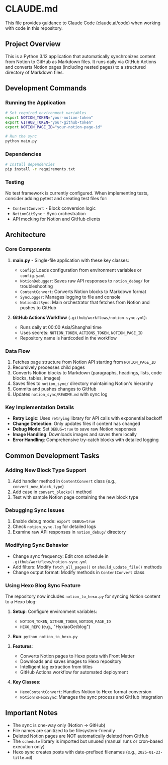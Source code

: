 # CLAUDE.md

This file provides guidance to Claude Code (claude.ai/code) when working with code in this repository.

## Project Overview

This is a Python 3.12 application that automatically synchronizes content from Notion to GitHub as Markdown files. It runs daily via GitHub Actions and converts Notion pages (including nested pages) to a structured directory of Markdown files.

## Development Commands

### Running the Application
```bash
# Set required environment variables
export NOTION_TOKEN="your-notion-token"
export GITHUB_TOKEN="your-github-token"
export NOTION_PAGE_ID="your-notion-page-id"

# Run the sync
python main.py
```

### Dependencies
```bash
# Install dependencies
pip install -r requirements.txt
```

### Testing
No test framework is currently configured. When implementing tests, consider adding pytest and creating test files for:
- `ContentConvert` - Block conversion logic
- `NotionGitSync` - Sync orchestration
- API mocking for Notion and GitHub clients

## Architecture

### Core Components

1. **main.py** - Single-file application with these key classes:
   - `Config`: Loads configuration from environment variables or `config.yaml`
   - `NotionDebugger`: Saves raw API responses to `notion_debug/` for troubleshooting
   - `ContentConvert`: Converts Notion blocks to Markdown format
   - `SyncLogger`: Manages logging to file and console
   - `NotionGitSync`: Main orchestrator that fetches from Notion and pushes to GitHub

2. **GitHub Actions Workflow** (`.github/workflows/notion-sync.yml`):
   - Runs daily at 00:00 Asia/Shanghai time
   - Uses secrets: `NOTION_TOKEN`, `ACTIONS_TOKEN`, `NOTION_PAGE_ID`
   - Repository name is hardcoded in the workflow

### Data Flow
1. Fetches page structure from Notion API starting from `NOTION_PAGE_ID`
2. Recursively processes child pages
3. Converts Notion blocks to Markdown (paragraphs, headings, lists, code blocks, tables, images)
4. Saves files to `notion_sync/` directory maintaining Notion's hierarchy
5. Commits and pushes changes to GitHub
6. Updates `notion_sync/README.md` with sync log

### Key Implementation Details

- **Retry Logic**: Uses `retrying` library for API calls with exponential backoff
- **Change Detection**: Only updates files if content has changed
- **Debug Mode**: Set `DEBUG=true` to save raw Notion responses
- **Image Handling**: Downloads images and saves them locally
- **Error Handling**: Comprehensive try-catch blocks with detailed logging

## Common Development Tasks

### Adding New Block Type Support
1. Add handler method in `ContentConvert` class (e.g., `convert_new_block_type`)
2. Add case in `convert_blocks()` method
3. Test with sample Notion page containing the new block type

### Debugging Sync Issues
1. Enable debug mode: `export DEBUG=true`
2. Check `notion_sync.log` for detailed logs
3. Examine raw API responses in `notion_debug/` directory

### Modifying Sync Behavior
- Change sync frequency: Edit cron schedule in `.github/workflows/notion-sync.yml`
- Add filters: Modify `fetch_all_pages()` or `should_update_file()` methods
- Change output format: Modify methods in `ContentConvert` class

### Using Hexo Blog Sync Feature
The repository now includes `notion_to_hexo.py` for syncing Notion content to a Hexo blog:

1. **Setup**: Configure environment variables:
   - `NOTION_TOKEN`, `GITHUB_TOKEN`, `NOTION_PAGE_ID`
   - `HEXO_REPO` (e.g., "HyxiaoGe/blog")

2. **Run**: `python notion_to_hexo.py`

3. **Features**:
   - Converts Notion pages to Hexo posts with Front Matter
   - Downloads and saves images to Hexo repository
   - Intelligent tag extraction from titles
   - GitHub Actions workflow for automated deployment

4. **Key Classes**:
   - `HexoContentConvert`: Handles Notion to Hexo format conversion
   - `NotionToHexoSync`: Manages the sync process and GitHub integration

## Important Notes

- The sync is one-way only (Notion → GitHub)
- File names are sanitized to be filesystem-friendly
- Deleted Notion pages are NOT automatically deleted from GitHub
- The `schedule` library is imported but unused (manual runs or cron-based execution only)
- Hexo sync creates posts with date-prefixed filenames (e.g., `2025-01-23-title.md`)